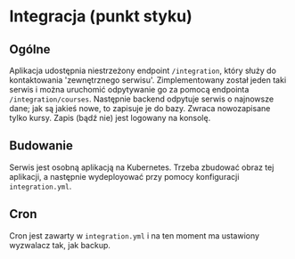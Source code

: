 # Integracja (punkt styku)

## Ogólne
Aplikacja udostępnia niestrzeżony endpoint `/integration`, który służy do kontaktowania 'zewnętrznego serwisu'.
Zimplementowany został jeden taki serwis i można uruchomić odpytywanie go za pomocą endpointa `/integration/courses`.
Następnie backend odpytuje serwis o najnowsze dane; jak są jakieś nowe, to zapisuje je do bazy. Zwraca nowozapisane
tylko kursy. Zapis (bądź nie) jest logowany na konsolę.

## Budowanie
Serwis jest osobną aplikacją na Kubernetes. Trzeba zbudować obraz tej aplikacji, a następnie wydeployować przy
pomocy konfiguracji `integration.yml`.

## Cron
Cron jest zawarty w `integration.yml` i na ten moment ma ustawiony wyzwalacz tak, jak backup.

